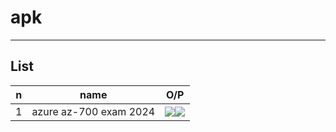 # apk

---

## List
|n|name|O/P|
|-|----|----|
|1|azure az-700 exam 2024|<img src="https://i.imgur.com/1p1K4wt.png"><img src="https://i.imgur.com/BPM8OXZ.png">|
